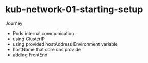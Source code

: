 # kub-network-01-starting-setup
Journey
* Pods internal communication
* using ClusterIP
* using provided hostAddress Environment variable
* hostName that core dns provide
* adding FrontEnd
